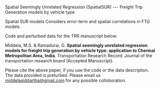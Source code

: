 Spatial Seemingly Unrelated Regression (SpatialSUR) --- Freight Trip Generation models by vehicle type

Spatial SUR models Considers error-term and spatial correlations in FTG models

Code and perturbed data for the TRR manuscript below:

Middela, M.S. &  Ramadurai, G. **Spatial seemingly unrelated regression models for freight trip generation by vehicle type: application to Chennai Metropolitan Area, India**. Transportation Research Record: Journal of the transportation research board (Accepted Manuscript).

Please cite the above paper, if you use the code or the data description. The data provided is preturbed. Please email us middelasiddartha@gmail.com for any possible colloboration.
